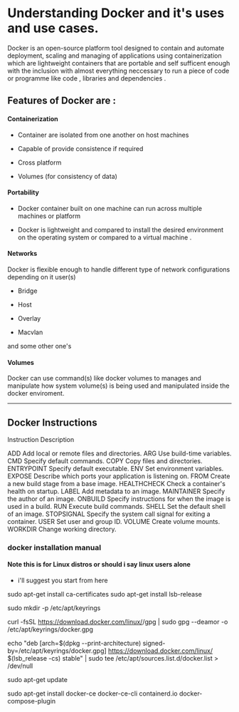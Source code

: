 # Understanding Docker and it's uses and use cases.


Docker is an open-source platform tool designed to contain and automate deployment, scaling and managing of applications using containerization which are lightweight containers that are portable and self sufficent enough with the inclusion with almost everything neccessary to run a piece of code or programme like code , libraries and dependencies .

## Features of Docker are :

#### Containerization

+ Container are isolated from one another on host machines

+ Capable of provide consistence if required

+ Cross platform

+ Volumes (for consistency of data)
#### Portability

+ Docker container built on one machine can run across multiple machines or platform

+ Docker is lightweight and compared to install the desired environment on the operating system or compared to a virtual machine .

#### Networks

Docker is flexible enough to handle different type of network configurations depending on it user(s)

+ Bridge

+ Host

+ Overlay

+ Macvlan


and some other one's


#### Volumes


Docker can use command(s) like docker volumes to manages and manipulate how system volume(s) is being used and manipulated inside the docker enviroment.

---

## Docker Instructions

Instruction	Description


ADD		Add local or remote files and directories.
ARG		Use build-time variables.
CMD		Specify default commands.
COPY		Copy files and directories.
ENTRYPOINT	Specify default executable.
ENV		Set environment variables.
EXPOSE		Describe which ports your application is listening on.
FROM		Create a new build stage from a base image.
HEALTHCHECK	Check a container's health on startup.
LABEL		Add metadata to an image.
MAINTAINER	Specify the author of an image.
ONBUILD		Specify instructions for when the image is used in a build.
RUN		Execute build commands.
SHELL		Set the default shell of an image.
STOPSIGNAL	Specify the system call signal for exiting a container.
USER		Set user and group ID.
VOLUME		Create volume mounts.
WORKDIR		Change working directory.



### docker installation manual
#### Note this is for Linux distros or should i say linux users alone

* i'll suggest you start from here

sudo apt-get install ca-certificates
sudo apt-get install lsb-release

sudo mkdir -p /etc/apt/keyrings

curl -fsSL https://download.docker.com/linux/<linux OS>/gpg | sudo gpg --deamor -o /etc/apt/keyrings/docker.gpg

echo "deb [arch=$(dpkg --print-architecture)
signed-by=/etc/apt/keyrings/docker.gpg]
https://download.docker.com/linux/<linux OS> $(lsb_release -cs) stable" | sudo tee /etc/apt/sources.list.d/docker.list > /dev/null

sudo apt-get update

sudo apt-get install docker-ce docker-ce-cli containerd.io docker-compose-plugin